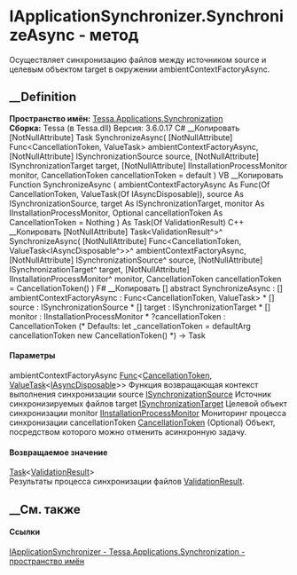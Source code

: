 # IApplicationSynchronizer.SynchronizeAsync - метод
Осуществляет синхронизацию файлов между источником source и целевым объектом
target в окружении ambientContextFactoryAsync.
## __Definition
 **Пространство имён:**
[Tessa.Applications.Synchronization](N_Tessa_Applications_Synchronization.htm)  
 **Сборка:** Tessa (в Tessa.dll) Версия: 3.6.0.17
C# __Копировать
    [NotNullAttribute]
    Task<ValidationResult> SynchronizeAsync(
    	[NotNullAttribute] Func<CancellationToken, ValueTask<IAsyncDisposable>> ambientContextFactoryAsync,
    	[NotNullAttribute] ISynchronizationSource source,
    	[NotNullAttribute] ISynchronizationTarget target,
    	[NotNullAttribute] IInstallationProcessMonitor monitor,
    	CancellationToken cancellationToken = default
    )
VB __Копировать
    <NotNullAttribute>
    Function SynchronizeAsync ( 
    	<NotNullAttribute> ambientContextFactoryAsync As Func(Of CancellationToken, ValueTask(Of IAsyncDisposable)),
    	<NotNullAttribute> source As ISynchronizationSource,
    	<NotNullAttribute> target As ISynchronizationTarget,
    	<NotNullAttribute> monitor As IInstallationProcessMonitor,
    	Optional cancellationToken As CancellationToken = Nothing
    ) As Task(Of ValidationResult)
C++ __Копировать
    [NotNullAttribute]
    Task<ValidationResult^>^ SynchronizeAsync(
    	[NotNullAttribute] Func<CancellationToken, ValueTask<IAsyncDisposable^>>^ ambientContextFactoryAsync, 
    	[NotNullAttribute] ISynchronizationSource^ source, 
    	[NotNullAttribute] ISynchronizationTarget^ target, 
    	[NotNullAttribute] IInstallationProcessMonitor^ monitor, 
    	CancellationToken cancellationToken = CancellationToken()
    )
F# __Копировать
     [<NotNullAttribute>]
    abstract SynchronizeAsync : 
            [<NotNullAttribute>] ambientContextFactoryAsync : Func<CancellationToken, ValueTask<IAsyncDisposable>> * 
            [<NotNullAttribute>] source : ISynchronizationSource * 
            [<NotNullAttribute>] target : ISynchronizationTarget * 
            [<NotNullAttribute>] monitor : IInstallationProcessMonitor * 
            ?cancellationToken : CancellationToken 
    (* Defaults:
            let _cancellationToken = defaultArg cancellationToken new CancellationToken()
    *)
    -> Task<ValidationResult> 
#### Параметры
ambientContextFactoryAsync
[Func](https://learn.microsoft.com/dotnet/api/system.func-2)<[CancellationToken](https://learn.microsoft.com/dotnet/api/system.threading.cancellationtoken),
[ValueTask](https://learn.microsoft.com/dotnet/api/system.threading.tasks.valuetask-1)<[IAsyncDisposable](https://learn.microsoft.com/dotnet/api/system.iasyncdisposable)>>
     Функция возвращающая контекст выполнения синхронизации 
source
[ISynchronizationSource](T_Tessa_Applications_Synchronization_ISynchronizationSource.htm)
     Источник синхронизируемых файлов 
target
[ISynchronizationTarget](T_Tessa_Applications_Synchronization_ISynchronizationTarget.htm)
     Целевой объект синхронизации 
monitor
[IInstallationProcessMonitor](T_Tessa_Applications_Synchronization_IInstallationProcessMonitor.htm)
     Мониторинг процесса синхронизации 
cancellationToken
[CancellationToken](https://learn.microsoft.com/dotnet/api/system.threading.cancellationtoken)
(Optional)
    Объект, посредством которого можно отменить асинхронную задачу.
#### Возвращаемое значение
[Task](https://learn.microsoft.com/dotnet/api/system.threading.tasks.task-1)<[ValidationResult](T_Tessa_Platform_Validation_ValidationResult.htm)>  
Результаты процесса синхронизации файлов
[ValidationResult](T_Tessa_Platform_Validation_ValidationResult.htm).
## __См. также
#### Ссылки
[IApplicationSynchronizer -
](T_Tessa_Applications_Synchronization_IApplicationSynchronizer.htm)
[Tessa.Applications.Synchronization - пространство
имён](N_Tessa_Applications_Synchronization.htm)
